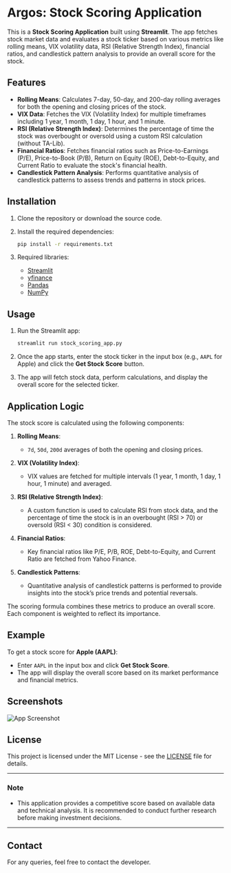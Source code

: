 # Argos: Stock Scoring Application

This is a **Stock Scoring Application** built using **Streamlit**. The app fetches stock market data and evaluates a stock ticker based on various metrics like rolling means, VIX volatility data, RSI (Relative Strength Index), financial ratios, and candlestick pattern analysis to provide an overall score for the stock.

## Features

- **Rolling Means**: Calculates 7-day, 50-day, and 200-day rolling averages for both the opening and closing prices of the stock.
- **VIX Data**: Fetches the VIX (Volatility Index) for multiple timeframes including 1 year, 1 month, 1 day, 1 hour, and 1 minute.
- **RSI (Relative Strength Index)**: Determines the percentage of time the stock was overbought or oversold using a custom RSI calculation (without TA-Lib).
- **Financial Ratios**: Fetches financial ratios such as Price-to-Earnings (P/E), Price-to-Book (P/B), Return on Equity (ROE), Debt-to-Equity, and Current Ratio to evaluate the stock's financial health.
- **Candlestick Pattern Analysis**: Performs quantitative analysis of candlestick patterns to assess trends and patterns in stock prices.

## Installation

1. Clone the repository or download the source code.

2. Install the required dependencies:
    ```bash
    pip install -r requirements.txt
    ```

3. Required libraries:
    - [Streamlit](https://streamlit.io/)
    - [yfinance](https://pypi.org/project/yfinance/)
    - [Pandas](https://pandas.pydata.org/)
    - [NumPy](https://numpy.org/)

## Usage

1. Run the Streamlit app:
    ```bash
    streamlit run stock_scoring_app.py
    ```

2. Once the app starts, enter the stock ticker in the input box (e.g., `AAPL` for Apple) and click the **Get Stock Score** button.

3. The app will fetch stock data, perform calculations, and display the overall score for the selected ticker.

## Application Logic

The stock score is calculated using the following components:

1. **Rolling Means**:
    - `7d`, `50d`, `200d` averages of both the opening and closing prices.
  
2. **VIX (Volatility Index)**:
    - VIX values are fetched for multiple intervals (1 year, 1 month, 1 day, 1 hour, 1 minute) and averaged.

3. **RSI (Relative Strength Index)**:
    - A custom function is used to calculate RSI from stock data, and the percentage of time the stock is in an overbought (RSI > 70) or oversold (RSI < 30) condition is considered.

4. **Financial Ratios**:
    - Key financial ratios like P/E, P/B, ROE, Debt-to-Equity, and Current Ratio are fetched from Yahoo Finance.

5. **Candlestick Patterns**:
    - Quantitative analysis of candlestick patterns is performed to provide insights into the stock’s price trends and potential reversals.

The scoring formula combines these metrics to produce an overall score. Each component is weighted to reflect its importance.

## Example

To get a stock score for **Apple (AAPL)**:
- Enter `AAPL` in the input box and click **Get Stock Score**.
- The app will display the overall score based on its market performance and financial metrics.

## Screenshots

![App Screenshot](assets/stock_scoring_screenshot.png)

## License

This project is licensed under the MIT License - see the [LICENSE](LICENSE) file for details.

---

### Note

- This application provides a competitive score based on available data and technical analysis. It is recommended to conduct further research before making investment decisions.

---

## Contact

For any queries, feel free to contact the developer.
